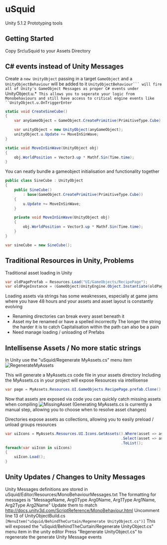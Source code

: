 # uSquid
Unity 5.1.2 Prototyping tools

Getting Started
----------------
Copy Src\uSquid to your Assets Directory

C# events instead of Unity Messages
----------------
Create a ```new UnityObject``` passing in a target ```GameObject``` and a ```UnityObjectBehaviour``` will be added to it
``UnityObjectBehaviour``` will fire all of Unity's GameObject Messages as proper C# events under ``UnityObject.u.*```
This allows you to seperate your logic from Monobehaviours and still have access to critical engine events like ``UnityObject.u.OnTriggerEnter```
```cs
static void CreateSineCube()
{
	var anyGameObject = GameObject.CreatePrimitive(PrimitiveType.Cube);

	var unityObject = new UnityObject(anyGameObject);
	unityObject.u.Update += MoveInSinWave;
}

static void MoveInSinWave(UnityObject obj)
{
	obj.WorldPosition = Vector3.up * Mathf.Sin(Time.time);
}
```

You can neatly bundle a gameobject initialisation and functionality together
```cs
public class SineCube : UnityObject
{
	public SineCube()
		: base(GameObject.CreatePrimitive(PrimitiveType.Cube))
	{
		u.Update += MoveInSinWave;
	}

	private void MoveInSinWave(UnityObject obj)
	{
		obj.WorldPosition = Vector3.up * Mathf.Sin(Time.time);
	}
}
```
```cs
var sineCube = new SineCube();
```

Traditional Resources in Unity, Problems
----------------

Traditional asset loading in Unity
```cs
var oldPagePrefab = Resources.Load("UI/GameObjects/RecipePage");
var oldPageInstance = (GameObject)UnityEngine.Object.Instantiate(oldPagePrefab);
```
Loading assets via strings has some weaknesses, especially at game jams where you have 48 hours and your assets and asset layout is constantly evolving
* Renaming directories can break every asset beneath it
* Asset my be renamed or have a spelled incorrectly
	The longer the string the harder it is to catch
	Capitalisation within the path can also be a pain
* Need manage loading / unloading of Prefabs


Intellisense Assets / No more static strings
----------------
In Unity use the "uSquid/Regenerate MyAssets.cs" menu item
![RegenerateMyAssets](https://github.com/sleepyparadox/uSquid/blob/master/Img/Examples/EditorRegenerateMyAssets.png)

This will generate a MyAssets.cs code file in your assets directory
Including the MyAssets.cs in your project will expose Resources via intellisense
```cs
var page = MyAssets.Resources.UI.GameObjects.RecipePage.prefab.Clone();
```

Now that assets are exposed via code you can quickly catch missing assets when compiling
![MissingAsset](https://github.com/sleepyparadox/uSquid/blob/master/Img/Examples/MissingAsset.png)
(Generating MyAssets.cs is currently a manual step, allowing you to choose when to resolve asset changes)

Directories expose assets as collections, allowing you to easily preload / unload groups resources
```cs
var uiIcons = MyAssets.Resources.UI.Icons.GetAssets().Where(asset => asset is Asset<Texture2D>)
													.Select(asset => asset as Asset<Texture2D>)
													.ToList();
foreach(var uiIcon in uiIcons)
{
	uiIcon.Load();
}
```

Unity Updates / Changes to Unity Messages
----------------
Unity Messages definitions are stored in uSquid/Editor/Resources/MonoBehaviourMessages.txt
The formatting for messages is "MessageName, Arg0Type Arg0Name, Arg1Type Arg1Name, Arg2Type Arg2Name"
Update them to match http://docs.unity3d.com/ScriptReference/MonoBehaviour.html
Uncomment line 13 of UnityObjectBuild.cs ```[MenuItem("uSquid/BehindTheCurtain/Regenerate UnityObject.cs")]```
This will exposed the "uSquid/BehindTheCurtain/Regenerate UnityObject.cs" menu item in the unity editor
Press "Regenerate UnityObject.cs" to regenerate the generate Unity Message events